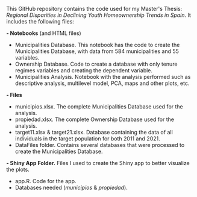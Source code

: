 This GitHub repository contains the code used for my Master's Thesis: *Regional Disparities in Declining Youth Homeownership Trends in Spain*. It includes the following files:

**-	Notebooks** (and HTML files)
- Municipalities Database. This notebook has the code to create the Municipalities Database, with data from 584 municipalities and 55 variables.
- Ownership Database. Code to create a database with only tenure regimes variables and creating the dependent variable.
- Municipalities Analysis. Notebook with the analysis performed such as descriptive analysis, multilevel model, PCA, maps and other plots, etc.

**-	Files**
- municipios.xlsx. The complete Municipalities Database used for the analysis.
- propiedad.xlsx. The complete Ownership Database used for the analysis.
- target11.xlsx & target21.xlsx. Database containing the data of all individuals in the target population for both 2011 and 2021.
- DataFiles folder. Contains several databases that were processed to create the Municipalities Database. 

**-	Shiny App Folder.** Files I used to create the Shiny app to better visualize the plots.
- app.R. Code for the app.
- Databases needed (*municipios* & *propiedad*).
